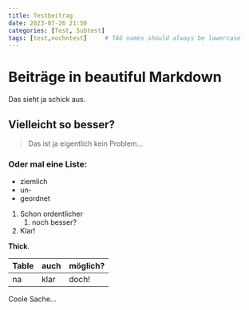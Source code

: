 ```yaml
---
title: Testbeitrag
date: 2023-07-26 21:50
categories: [Test, Subtest]
tags: [test,nochntest]     # TAG names should always be lowercase
---
```


# Beiträge in beautiful Markdown

Das sieht ja schick aus.

## Vielleicht so besser?

> Das ist ja eigentlich kein Problem...

### Oder mal eine Liste:

- ziemlich
- un-
- geordnet

1. Schon ordentlicher
   1. noch besser?
2. Klar!

**Thick**.

| Table | auch | möglich? |
| -- | -- | -- |
| na | klar | doch! |

Coole Sache...

